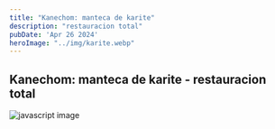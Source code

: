 ```yaml
---
title: "Kanechom: manteca de karite"
description: "restauracion total"
pubDate: 'Apr 26 2024'
heroImage: "../img/karite.webp"
---
```


## Kanechom: manteca de karite - restauracion total


![javascript image](/img/karite.webp)



